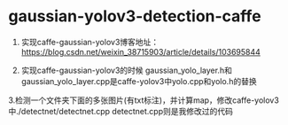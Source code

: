 # gaussian-yolov3-detection-caffe
1. 实现caffe-gaussian-yolov3博客地址：https://blog.csdn.net/weixin_38715903/article/details/103695844

2. 实现caffe-gaussian-yolov3的时候
  gaussian_yolo_layer.h和gaussian_yolo_layer.cpp是caffe-yolov3中yolo.cpp和yolo.h的替换
  
3.检测一个文件夹下面的多张图片(有txt标注)，并计算map，修改caffe-yolov3中./detectnet/detectnet.cpp
  detectnet.cpp则是我修改过的代码
